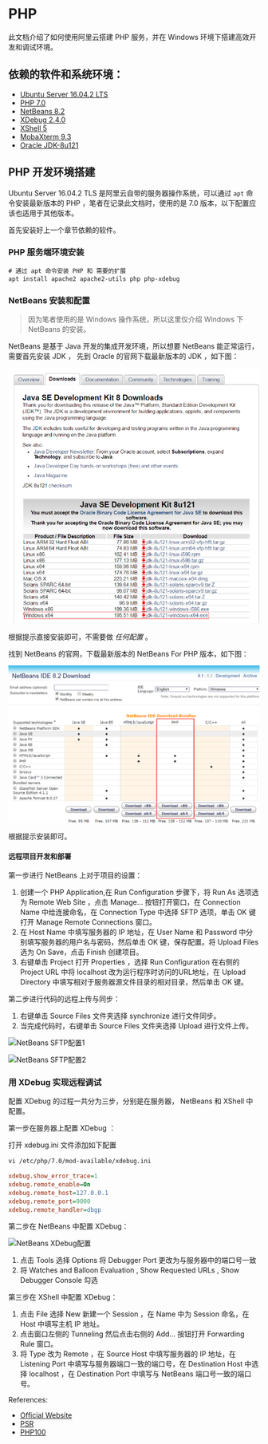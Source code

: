 # PHP

此文档介绍了如何使用阿里云搭建 PHP 服务，并在 Windows 环境下搭建高效开发和调试环境。

## 依赖的软件和系统环境：

* [Ubuntu Server 16.04.2 LTS](https://www.ubuntu.com/download/server)
* [PHP 7.0](http://php.net/)
* [NetBeans 8.2](https://netbeans.org/downloads/)
* [XDebug 2.4.0](https://xdebug.org/)
* [XShell 5](https://www.netsarang.com/xshell_download.html)
* [MobaXterm 9.3](http://mobaxterm.mobatek.net/)
* [Oracle JDK-8u121](http://www.oracle.com/technetwork/java/javase/downloads/jdk8-downloads-2133151.html)

## PHP 开发环境搭建

Ubuntu Server 16.04.2 TLS 是阿里云自带的服务器操作系统，可以通过 `apt` 命令安装最新版本的 PHP 
，笔者在记录此文档时，使用的是 7.0 版本，以下配置应该也适用于其他版本。

首先安装好上一个章节依赖的软件。

### PHP 服务端环境安装

```shell
# 通过 apt 命令安装 PHP 和 需要的扩展
apt install apache2 apache2-utils php php-xdebug
```

### NetBeans 安装和配置

> 因为笔者使用的是 Windows 操作系统，所以这里仅介绍 Windows 下 NetBeans 的安装。

NetBeans 是基于 Java 开发的集成开发环境，所以想要 NetBeans 能正常运行，需要首先安装 JDK ，
先到 Oracle 的官网下载最新版本的 JDK ，如下图：

![JDK Download](https://github.com/alreadyaabb/blog/blob/master/images/jdk-download.png)

根据提示直接安装即可，不需要做 *任何配置* 。

找到 NetBeans 的官网，下载最新版本的 NetBeans For PHP 版本，如下图：

![NetBeans Download](https://github.com/alreadyaabb/blog/blob/master/images/netbeans-download.png)

根据提示安装即可。

#### 远程项目开发和部署

第一步进行 NetBeans 上对于项目的设置：

1. 创建一个 PHP Application,在 Run Configuration 步骤下，将 Run As 选项选为 Remote Web Site 
，点击 Manage... 按钮打开窗口，在 Connection Name 中给连接命名，在 Connection Type 中选择 SFTP 选项，单击 
OK 键打开 Manage Remote Connections 窗口。
2. 在 Host Name 中填写服务器的 IP 地址，在 User Name 和 Password 中分别填写服务器的用户名与密码，然后单击 OK 
键，保存配置。将 Upload Files 选为 On Save，点击 Finish 创建项目。
3. 右键单击 Project 打开 Properties ，选择 Run Configuration 在右侧的 Project URL 中将 
localhost 改为运行程序时访问的URL地址，在 Upload Directory 中填写相对于服务器源文件目录的相对目录，然后单击 OK 键。

第二步进行代码的远程上传与同步：

1. 右键单击 Source Files 文件夹选择 synchronize 进行文件同步。
2. 当完成代码时，右键单击 Source Files 文件夹选择 Upload 进行文件上传。

![NetBeans 
SFTP配置1](https://github.com/alreadyaabb/blog/blob/master/images/netbeans-01.png)

![NetBeans 
SFTP配置2](https://github.com/alreadyaabb/blog/blob/master/images/netbeans-02.png)

### 用 XDebug 实现远程调试

配置 XDebug 的过程一共分为三步，分别是在服务器， NetBeans 和 XShell 中配置。

第一步在服务器上配置 XDebug ：

打开 xdebug.ini 文件添加如下配置

```shell
vi /etc/php/7.0/mod-available/xdebug.ini
```

```ini
xdebug.show_error_trace=1
xdebug.remote_enable=On
xdebug.remote_host=127.0.0.1
xdebug.remote_port=9000
xdebug.remote_handler=dbgp
```

第二步在 NetBeans 中配置 XDebug：

![NetBeans 
XDebug配置](https://github.com/alreadyaabb/blog/blob/master/images/netbeans-03.png
)
1. 点击 Tools 选择 Options 将 Debugger Port 更改为与服务器中的端口号一致
2. 将 Watches and Balloon Evaluation , Show Requested URLs , Show Debugger 
Console 勾选

第三步在 XShell 中配置 XDebug：

1. 点击 File 选择 New 新建一个 Session ，在 Name 中为 Session 命名，在 Host 中填写主机 IP 地址。
2. 点击窗口左侧的 Tunneling 然后点击右侧的 Add... 按钮打开 Forwarding Rule 窗口。
3. 将 Type 改为 Remote ，在 Source Host 中填写服务器的 IP 地址，在 Listening Port 
中填写与服务器端口一致的端口号，在 Destination Host 中选择 localhost ，在 Destination Port 中填写与 
NetBeans 端口号一致的端口号。

References:

* [Official Website](http://php.net)
* [PSR](http://www.php-fig.org/)
* [PHP100](http://www.php100.com/)












